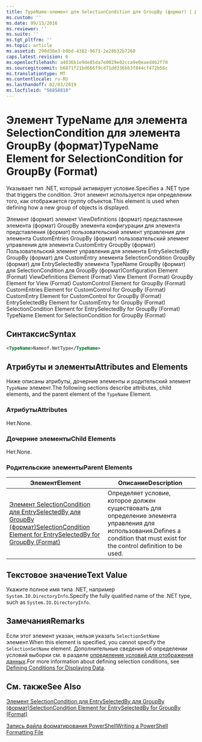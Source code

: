 ```yaml
---
title: TypeName-элемент для SelectionCondition для GroupBy (формат) | Документация Майкрософт
ms.custom: ''
ms.date: 09/13/2016
ms.reviewer: ''
ms.suite: ''
ms.tgt_pltfrm: ''
ms.topic: article
ms.assetid: 290d38e3-b9bd-4382-9671-2e28b32b7260
caps.latest.revision: 6
ms.openlocfilehash: a4036b1e9de85da7e0029e02cca9e0eaed462f70
ms.sourcegitcommit: b6871f21bd666f9cd71dd336bb3f844cf472b56c
ms.translationtype: MT
ms.contentlocale: ru-RU
ms.lasthandoff: 02/03/2019
ms.locfileid: "56858810"
---
```

# <a name="typename-element-for-selectioncondition-for-groupby-format"></a><span data-ttu-id="b0eee-102">Элемент TypeName для элемента SelectionCondition для элемента GroupBy (формат)</span><span class="sxs-lookup"><span data-stu-id="b0eee-102">TypeName Element for SelectionCondition for GroupBy (Format)</span></span>

<span data-ttu-id="b0eee-103">Указывает тип .NET, который активирует условие.</span><span class="sxs-lookup"><span data-stu-id="b0eee-103">Specifies a .NET type that triggers the condition.</span></span> <span data-ttu-id="b0eee-104">Этот элемент используется при определении того, как отображается группу объектов.</span><span class="sxs-lookup"><span data-stu-id="b0eee-104">This element is used when defining how a new group of objects is displayed.</span></span>

<span data-ttu-id="b0eee-105">Элемент (формат) элемент ViewDefinitions (формат) представление элемента (формат) GroupBy элемента конфигурации для элемента представления (формат) пользовательский элемент управления для элемента CustomEntries GroupBy (формат) пользовательский элемент управления для элемента CustomEntry GroupBy (формат) Пользовательский элемент управления для элемента EntrySelectedBy GroupBy (формат) для CustomEntry элемента SelectionCondition GroupBy (формат) для EntrySelectedBy элемента TypeName GroupBy (формат) для SelectionCondition для GroupBy (формат)</span><span class="sxs-lookup"><span data-stu-id="b0eee-105">Configuration Element (Format) ViewDefinitions Element (Format) View Element (Format) GroupBy Element for View (Format) CustomControl Element for GroupBy (Format) CustomEntries Element for CustomControl for GroupBy (Format) CustomEntry Element for CustomControl for GroupBy (Format) EntrySelectedBy Element for CustomEntry for GroupBy (Format) SelectionCondition Element for EntrySelectedBy for GroupBy (Format) TypeName Element for SelectionCondition for GroupBy  (Format)</span></span>

## <a name="syntax"></a><span data-ttu-id="b0eee-106">Синтаксис</span><span class="sxs-lookup"><span data-stu-id="b0eee-106">Syntax</span></span>

```xml
<TypeName>Nameof.NetType</TypeName>

```

## <a name="attributes-and-elements"></a><span data-ttu-id="b0eee-107">Атрибуты и элементы</span><span class="sxs-lookup"><span data-stu-id="b0eee-107">Attributes and Elements</span></span>

<span data-ttu-id="b0eee-108">Ниже описаны атрибуты, дочерние элементы и родительский элемент `TypeName` элемент.</span><span class="sxs-lookup"><span data-stu-id="b0eee-108">The following sections describe attributes, child elements, and the parent element of the `TypeName` Element.</span></span>

### <a name="attributes"></a><span data-ttu-id="b0eee-109">Атрибуты</span><span class="sxs-lookup"><span data-stu-id="b0eee-109">Attributes</span></span>

<span data-ttu-id="b0eee-110">Нет.</span><span class="sxs-lookup"><span data-stu-id="b0eee-110">None.</span></span>

### <a name="child-elements"></a><span data-ttu-id="b0eee-111">Дочерние элементы</span><span class="sxs-lookup"><span data-stu-id="b0eee-111">Child Elements</span></span>

<span data-ttu-id="b0eee-112">Нет.</span><span class="sxs-lookup"><span data-stu-id="b0eee-112">None.</span></span>

### <a name="parent-elements"></a><span data-ttu-id="b0eee-113">Родительские элементы</span><span class="sxs-lookup"><span data-stu-id="b0eee-113">Parent Elements</span></span>

|<span data-ttu-id="b0eee-114">Элемент</span><span class="sxs-lookup"><span data-stu-id="b0eee-114">Element</span></span>|<span data-ttu-id="b0eee-115">Описание</span><span class="sxs-lookup"><span data-stu-id="b0eee-115">Description</span></span>|
|-------------|-----------------|
|[<span data-ttu-id="b0eee-116">Элемент SelectionCondition для EntrySelectedBy для GroupBy (формат)</span><span class="sxs-lookup"><span data-stu-id="b0eee-116">SelectionCondition Element for EntrySelectedBy for GroupBy (Format)</span></span>](./selectioncondition-element-for-entryselectedby-for-groupby-format.md)|<span data-ttu-id="b0eee-117">Определяет условие, которое должен существовать для определение элемента управления для использования.</span><span class="sxs-lookup"><span data-stu-id="b0eee-117">Defines a condition that must exist for the control definition to be used.</span></span>|

## <a name="text-value"></a><span data-ttu-id="b0eee-118">Текстовое значение</span><span class="sxs-lookup"><span data-stu-id="b0eee-118">Text Value</span></span>

<span data-ttu-id="b0eee-119">Укажите полное имя типа .NET, например `System.IO.DirectoryInfo`.</span><span class="sxs-lookup"><span data-stu-id="b0eee-119">Specify the fully qualified name of the .NET type, such as `System.IO.DirectoryInfo`.</span></span>

## <a name="remarks"></a><span data-ttu-id="b0eee-120">Замечания</span><span class="sxs-lookup"><span data-stu-id="b0eee-120">Remarks</span></span>

<span data-ttu-id="b0eee-121">Если этот элемент указан, нельзя указать `SelectionSetName` элемент.</span><span class="sxs-lookup"><span data-stu-id="b0eee-121">When this element is specified, you cannot specify the `SelectionSetName` element.</span></span> <span data-ttu-id="b0eee-122">Дополнительные сведения об определении условий выборки см. в разделе [определение условий для отображения данных](./defining-conditions-for-displaying-data.md).</span><span class="sxs-lookup"><span data-stu-id="b0eee-122">For more information about defining selection conditions, see [Defining Conditions for Displaying Data](./defining-conditions-for-displaying-data.md).</span></span>

## <a name="see-also"></a><span data-ttu-id="b0eee-123">См. также</span><span class="sxs-lookup"><span data-stu-id="b0eee-123">See Also</span></span>

[<span data-ttu-id="b0eee-124">Элемент SelectionCondition для EntrySelectedBy для GroupBy (формат)</span><span class="sxs-lookup"><span data-stu-id="b0eee-124">SelectionCondition Element for EntrySelectedBy for GroupBy (Format)</span></span>](./selectioncondition-element-for-entryselectedby-for-groupby-format.md)

[<span data-ttu-id="b0eee-125">Запись файла форматирования PowerShell</span><span class="sxs-lookup"><span data-stu-id="b0eee-125">Writing a PowerShell Formatting File</span></span>](./writing-a-powershell-formatting-file.md)
